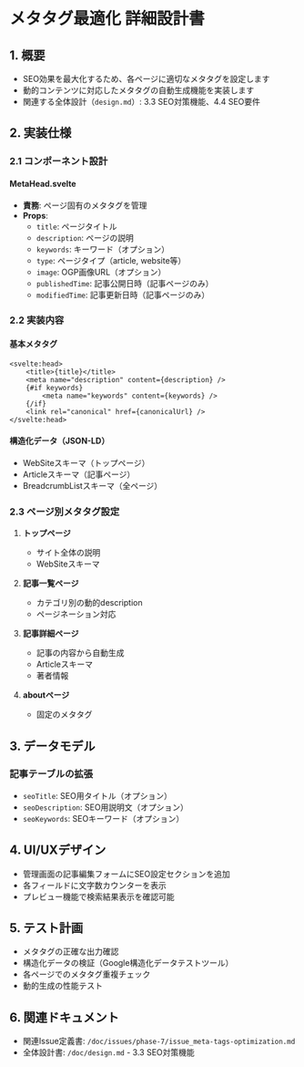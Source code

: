 # メタタグ最適化 詳細設計書

## 1. 概要

- SEO効果を最大化するため、各ページに適切なメタタグを設定します
- 動的コンテンツに対応したメタタグの自動生成機能を実装します
- 関連する全体設計（`design.md`）: 3.3 SEO対策機能、4.4 SEO要件

## 2. 実装仕様

### 2.1 コンポーネント設計

#### MetaHead.svelte

- **責務**: ページ固有のメタタグを管理
- **Props**:
    - `title`: ページタイトル
    - `description`: ページの説明
    - `keywords`: キーワード（オプション）
    - `type`: ページタイプ（article, website等）
    - `image`: OGP画像URL（オプション）
    - `publishedTime`: 記事公開日時（記事ページのみ）
    - `modifiedTime`: 記事更新日時（記事ページのみ）

### 2.2 実装内容

#### 基本メタタグ

```svelte
<svelte:head>
	<title>{title}</title>
	<meta name="description" content={description} />
	{#if keywords}
		<meta name="keywords" content={keywords} />
	{/if}
	<link rel="canonical" href={canonicalUrl} />
</svelte:head>
```

#### 構造化データ（JSON-LD）

- WebSiteスキーマ（トップページ）
- Articleスキーマ（記事ページ）
- BreadcrumbListスキーマ（全ページ）

### 2.3 ページ別メタタグ設定

1. **トップページ**
    - サイト全体の説明
    - WebSiteスキーマ

2. **記事一覧ページ**
    - カテゴリ別の動的description
    - ページネーション対応

3. **記事詳細ページ**
    - 記事の内容から自動生成
    - Articleスキーマ
    - 著者情報

4. **aboutページ**
    - 固定のメタタグ

## 3. データモデル

### 記事テーブルの拡張

- `seoTitle`: SEO用タイトル（オプション）
- `seoDescription`: SEO用説明文（オプション）
- `seoKeywords`: SEOキーワード（オプション）

## 4. UI/UXデザイン

- 管理画面の記事編集フォームにSEO設定セクションを追加
- 各フィールドに文字数カウンターを表示
- プレビュー機能で検索結果表示を確認可能

## 5. テスト計画

- メタタグの正確な出力確認
- 構造化データの検証（Google構造化データテストツール）
- 各ページでのメタタグ重複チェック
- 動的生成の性能テスト

## 6. 関連ドキュメント

- 関連Issue定義書: `/doc/issues/phase-7/issue_meta-tags-optimization.md`
- 全体設計書: `/doc/design.md` - 3.3 SEO対策機能
